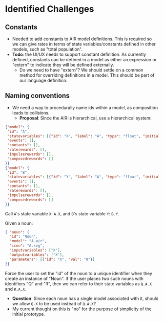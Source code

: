 # Identified Challenges

## Constants
* Needed to add constants to AIR model definitions.  This is required so we can give rates in terms of state variables/constants defined in other models, such as "total population".
* **Todo**: the UI/UX needs to support constant definition.  As currently defined, constants can be defined in a model as either an expression or "extern" to indicate they will be defined externally.
  * Do we need to have "extern"?  We should settle on a common method for overriding definitions in a model.  This should be part of our language definition.

## Naming conventions
* We need a way to procedurally name ids within a model, as composition leads to collisions.
  * **Proposal**: Since the AIR is hierarchical, use a hierarchical system:

```json
{"model": {
 "id": "A",
 "statevariables": [{"id": "X", "label": "A", "type": "float", "initial_value": "0"}],
 "events": [],
 "contants": [],
 "raterewards": [],
 "impulserewards": [],
 "composedrewards": []
}}
{"model": {
 "id": "B",
 "statevariables": [{"id": "Y", "label": "A", "type": "float", "initial_value": "0"}],
 "events": [],
 "contants": [],
 "raterewards": [],
 "impulserewards": [],
 "composedrewards": []
}}
```

Call `A`'s state variable `X`: `A.X`, and `B`'s state variable `Y`: `B.Y`.

Given a noun:

```json
{ "noun": {
  "id": "Noun",
  "model": "A.air",
  "icon": "A.svg",
  "inputvariables": ["X"],
  "outputvariables": ["X"],
  "parameters": [{"id": "X", "val": "0"}]
}}
```

Force the user to set the "id" of the noun to a unique identifier when they create an instance of "Noun".  If the user places two such nouns with identifiers "Q" and "R", then we can refer to their state variables as `Q.A.X` and `R.A.X`.

* **Question**: Since each noun has a single model associated with it, should we allow `Q.X` to be used instead of `Q.A.X`?
* My current thought on this is "no" for the purpose of simplicity of the initial prototype.
